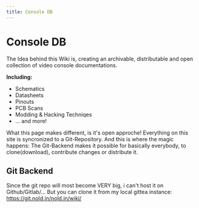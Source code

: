 ```yaml
---
title: Console DB
---
```


# Console DB

The Idea behind this Wiki is, creating an archivable, distributable and open collection of video console documentations. 

**Including:**
 - Schematics
 - Datasheets
 - Pinouts
 - PCB Scans
 - Modding & Hacking Techniqes 
 - ... and more!

What this page makes different, is it's open approche! Everything on this site is syncronized to a Git-Repository. And this is where the magic happens: The Git-Backend makes it possible for basically everybody, to clone(download), contribute changes or distribute it.

## Git Backend
Since the git repo will most become VERY big, i can't host it on Github/Gitlab/... But you can clone it from my local gittea instance: https://git.nold.in/nold.in/wiki/

